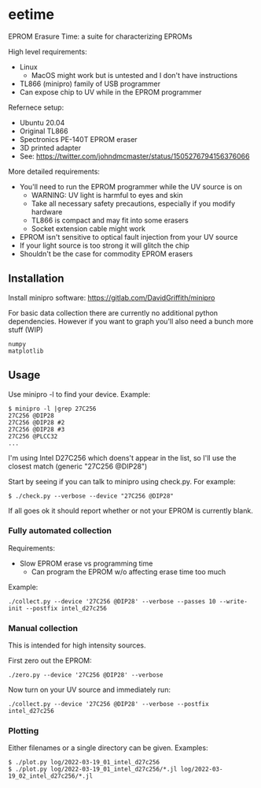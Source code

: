 # eetime
EPROM Erasure Time: a suite for characterizing EPROMs

High level requirements:
  * Linux
    * MacOS might work but is untested and I don't have instructions
  * TL866 (minipro) family of USB programmer
  * Can expose chip to UV while in the EPROM programmer

Refernece setup:
  * Ubuntu 20.04
  * Original TL866
  * Spectronics PE-140T EPROM eraser
  * 3D printed adapter
  * See: https://twitter.com/johndmcmaster/status/1505276794156376066

More detailed requirements:
*  You'll need to run the EPROM programmer while the UV source is on
    * WARNING: UV light is harmful to eyes and skin
    * Take all necessary safety precautions, especially if you modify hardware
    * TL866 is compact and may fit into some erasers
    * Socket extension cable might work
*  EPROM isn't sensitive to optical fault injection from your UV source
  *  If your light source is too strong it will glitch the chip
  *  Shouldn't be the case for commodity EPROM erasers


## Installation

Install minipro software: https://gitlab.com/DavidGriffith/minipro

For basic data collection there are currently no additional python dependencies. However if you want to graph you'll also need a bunch more stuff (WIP)

```
numpy
matplotlib
```

## Usage

Use minipro -l to find your device. Example:

```
$ minipro -l |grep 27C256
27C256 @DIP28
27C256 @DIP28 #2
27C256 @DIP28 #3
27C256 @PLCC32
...
```

I'm using Intel D27C256 which doens't appear in the list, so I'll use the closest match (generic "27C256 @DIP28")

Start by seeing if you can talk to minipro using check.py. For example:

```
$ ./check.py --verbose --device "27C256 @DIP28"
```

If all goes ok it should report whether or not your EPROM is currently blank.


### Fully automated collection

Requirements:
* Slow EPROM erase vs programming time
  * Can program the EPROM w/o affecting erase time too much

Example:

```
./collect.py --device '27C256 @DIP28' --verbose --passes 10 --write-init --postfix intel_d27c256
```

### Manual collection

This is intended for high intensity sources.

First zero out the EPROM:

```
./zero.py --device '27C256 @DIP28' --verbose
```

Now turn on your UV source and immediately run:

```
./collect.py --device '27C256 @DIP28' --verbose --postfix intel_d27c256
```

### Plotting

Either filenames or a single directory can be given. Examples:

```
$ ./plot.py log/2022-03-19_01_intel_d27c256
$ ./plot.py log/2022-03-19_01_intel_d27c256/*.jl log/2022-03-19_02_intel_d27c256/*.jl
```


